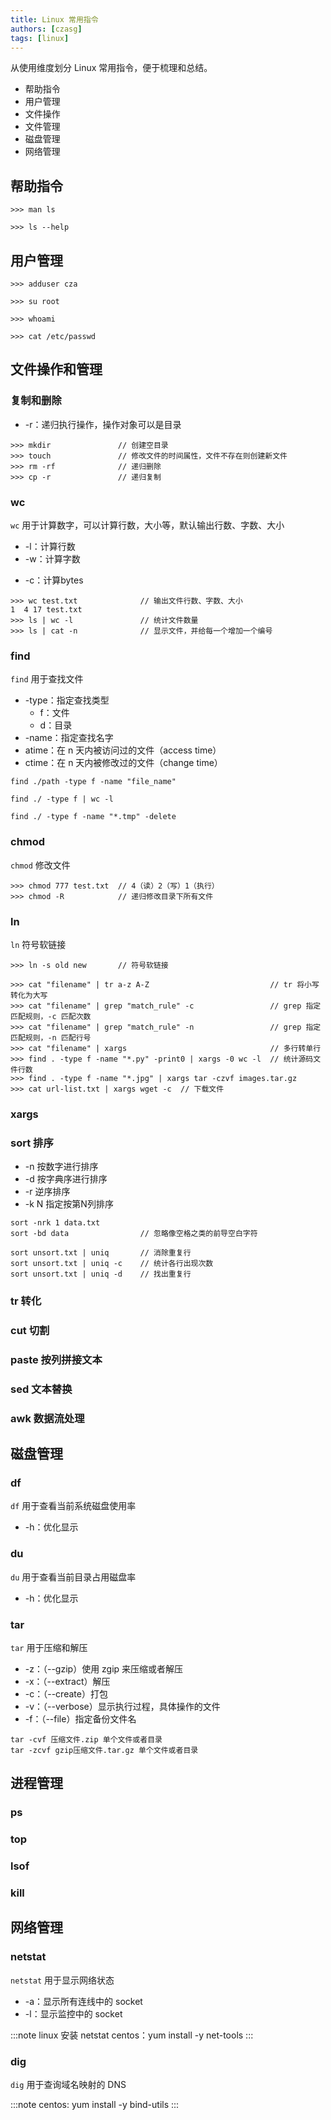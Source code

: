 ```yaml
---
title: Linux 常用指令
authors: [czasg]
tags: [linux]
---
```


<!-- 参考自 https://linuxtools-rst.readthedocs.io/zh_CN/latest/base/index.html -->

从使用维度划分 Linux 常用指令，便于梳理和总结。

* 帮助指令
* 用户管理
* 文件操作
* 文件管理
* 磁盘管理
* 网络管理

<!--truncate-->

## 帮助指令
```shell script title="获取帮助"
>>> man ls
```

```shell script title="获取帮助"
>>> ls --help
```

## 用户管理
```shell script title="新增用户，ubuntu 下该指令无需 passwd 设置密码"
>>> adduser cza
```

```shell script title="切换用户"
>>> su root
```

```shell script title="显示当前用户"
>>> whoami
```

```shell script title="查看用户及权限"
>>> cat /etc/passwd
```

## 文件操作和管理
### 复制和删除
* -r：递归执行操作，操作对象可以是目录

```shell script title="创建和删除文件"
>>> mkdir               // 创建空目录
>>> touch               // 修改文件的时间属性，文件不存在则创建新文件
>>> rm -rf              // 递归删除
>>> cp -r               // 递归复制
```

### wc
`wc` 用于计算数字，可以计算行数，大小等，默认输出行数、字数、大小

* -l：计算行数
* -w：计算字数
- -c：计算bytes

```shell script title="查看文件"
>>> wc test.txt              // 输出文件行数、字数、大小
1  4 17 test.txt
>>> ls | wc -l               // 统计文件数量
>>> ls | cat -n              // 显示文件，并给每一个增加一个编号
```

### find
`find` 用于查找文件

* -type：指定查找类型
    * f：文件
    * d：目录
* -name：指定查找名字
* atime：在 n 天内被访问过的文件（access time）
* ctime：在 n 天内被修改过的文件（change time）

```shell script title="查找文件"
find ./path -type f -name "file_name"
```

```shell script title="查找当前目录下全部文件并统计数量"
find ./ -type f | wc -l
```

```shell script title="查找到 tmp 结尾的文件并删除"
find ./ -type f -name "*.tmp" -delete
```

### chmod
`chmod` 修改文件

```shell script title="修改文件权限"
>>> chmod 777 test.txt  // 4（读）2（写）1（执行）
>>> chmod -R            // 递归修改目录下所有文件
```

### ln
`ln` 符号软链接

```shell script title="软链接" 
>>> ln -s old new       // 符号软链接
```

```shell script title="文本转化与搜索" 
>>> cat "filename" | tr a-z A-Z                           // tr 将小写转化为大写
>>> cat "filename" | grep "match_rule" -c                 // grep 指定匹配规则，-c 匹配次数
>>> cat "filename" | grep "match_rule" -n                 // grep 指定匹配规则，-n 匹配行号
>>> cat "filename" | xargs                                // 多行转单行
>>> find . -type f -name "*.py" -print0 | xargs -0 wc -l  // 统计源码文件行数
>>> find . -type f -name "*.jpg" | xargs tar -czvf images.tar.gz
>>> cat url-list.txt | xargs wget -c  // 下载文件
```

### xargs

### sort 排序
* -n 按数字进行排序 
* -d 按字典序进行排序
* -r 逆序排序
* -k N 指定按第N列排序
```shell script
sort -nrk 1 data.txt
sort -bd data                // 忽略像空格之类的前导空白字符

sort unsort.txt | uniq       // 消除重复行
sort unsort.txt | uniq -c    // 统计各行出现次数
sort unsort.txt | uniq -d    // 找出重复行
```

### tr 转化

### cut 切割

### paste 按列拼接文本

### sed 文本替换

### awk 数据流处理

## 磁盘管理

### df
`df` 用于查看当前系统磁盘使用率  

* -h：优化显示

### du
`du` 用于查看当前目录占用磁盘率

* -h：优化显示

### tar
`tar` 用于压缩和解压

* -z：（--gzip）使用 zgip 来压缩或者解压
* -x：（--extract）解压
* -c：（--create）打包
* -v：（--verbose）显示执行过程，具体操作的文件
* -f：（--file）指定备份文件名

```shell script title="压缩文件"
tar -cvf 压缩文件.zip 单个文件或者目录
tar -zcvf gzip压缩文件.tar.gz 单个文件或者目录
```

## 进程管理

### ps

### top

### lsof

### kill

## 网络管理

### netstat
`netstat` 用于显示网络状态

* -a：显示所有连线中的 socket
* -l：显示监控中的 socket

:::note linux 安装 netstat
centos：yum install -y net-tools
:::

### dig
`dig` 用于查询域名映射的 DNS

:::note
centos: yum install -y bind-utils
:::

